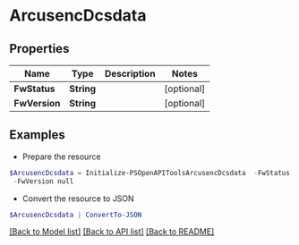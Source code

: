 # ArcusencDcsdata
## Properties

Name | Type | Description | Notes
------------ | ------------- | ------------- | -------------
**FwStatus** | **String** |  | [optional] 
**FwVersion** | **String** |  | [optional] 

## Examples

- Prepare the resource
```powershell
$ArcusencDcsdata = Initialize-PSOpenAPIToolsArcusencDcsdata  -FwStatus null `
 -FwVersion null
```

- Convert the resource to JSON
```powershell
$ArcusencDcsdata | ConvertTo-JSON
```

[[Back to Model list]](../README.md#documentation-for-models) [[Back to API list]](../README.md#documentation-for-api-endpoints) [[Back to README]](../README.md)

